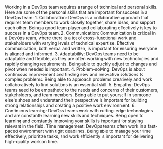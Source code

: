 Working in a DevOps team requires a range of technical and personal skills. Here are some of the personal skills that are important for success in a DevOps team: 1. Collaboration: DevOps is a collaborative approach that requires team members to work closely together, share ideas, and support each other. Being a good team player and collaborating effectively is key to success in a DevOps team. 2. Communication: Communication is critical in a DevOps team, where there is a lot of cross-functional work and stakeholders with varying levels of technical expertise. Effective communication, both verbal and written, is important for ensuring everyone is aligned and informed. 3. Adaptability: DevOps teams need to be adaptable and flexible, as they are often working with new technologies and rapidly changing requirements. Being able to quickly adjust to changes and pivot when needed is important. 4. Problem-solving: DevOps is about continuous improvement and finding new and innovative solutions to complex problems. Being able to approach problems creatively and work collaboratively to find solutions is an essential skill. 5. Empathy: DevOps teams need to be empathetic to the needs and concerns of their customers, stakeholders, and team members. Being able to put yourself in someone else's shoes and understand their perspective is important for building strong relationships and creating a positive work environment. 6. Continuous learning: DevOps teams work with cutting-edge technologies and are constantly learning new skills and techniques. Being open to learning and constantly improving your skills is important for staying relevant in the field.
Time management: DevOps teams often work in a fast-paced environment with tight deadlines. Being able to manage your time effectively, prioritize tasks, and work efficiently is important for delivering high-quality work on time.
